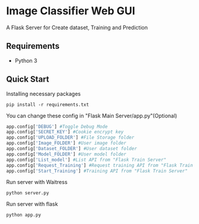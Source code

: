 Image Classifier Web GUI
================

A Flask Server for Create dataset, Training and Prediction

Requirements
----------

* Python 3

Quick Start
----------
Installing necessary packages
```
pip install -r requirements.txt 
```
You can change these config in "Flask Main Server/app.py"(Optional)
```python
app.config['DEBUG'] #Toggle Debug Mode
app.config['SECRET_KEY'] #Cookie encrypt key
app.config['UPLOAD_FOLDER'] #File Storage folder
app.config['Image_FOLDER'] #User image folder
app.config['Dataset_FOLDER'] #User dataset folder
app.config['Model_FOLDER'] #User model folder
app.config['List_model'] #List API from "Flask Train Server"
app.config['Request_Training'] #Request training API from "Flask Train Server"
app.config['Start_Training'] #Training API from "Flask Train Server"
```
Run server with Waitress
```
python server.py
```
Run server with flask
```
python app.py
```